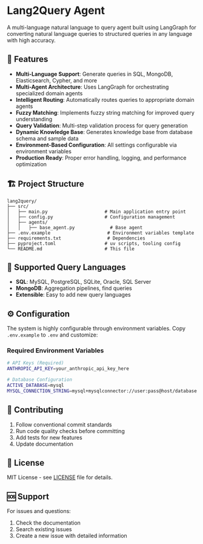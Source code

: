 # Lang2Query Agent

A multi-language natural language to query agent built using LangGraph for converting natural language queries to structured queries in any language with high accuracy.

## 🚀 Features

- **Multi-Language Support**: Generate queries in SQL, MongoDB, Elasticsearch, Cypher, and more
- **Multi-Agent Architecture**: Uses LangGraph for orchestrating specialized domain agents
- **Intelligent Routing**: Automatically routes queries to appropriate domain agents
- **Fuzzy Matching**: Implements fuzzy string matching for improved query understanding
- **Query Validation**: Multi-step validation process for query generation
- **Dynamic Knowledge Base**: Generates knowledge base from database schema and sample data
- **Environment-Based Configuration**: All settings configurable via environment variables
- **Production Ready**: Proper error handling, logging, and performance optimization

## 🏗️ Project Structure

```
lang2query/
├── src/
│   ├── main.py                     # Main application entry point
│   ├── config.py                   # Configuration management
│   ├── agents/
│   │   ├── base_agent.py             # Base agent
├── .env.example                     # Environment variables template
├── requirements.txt                 # Dependencies
├── pyproject.toml                  # uv scripts, tooling config
└── README.md                       # This file
```

## 🎯 Supported Query Languages

- **SQL**: MySQL, PostgreSQL, SQLite, Oracle, SQL Server
- **MongoDB**: Aggregation pipelines, find queries
- **Extensible**: Easy to add new query languages

## ⚙️ Configuration

The system is highly configurable through environment variables. Copy `.env.example` to `.env` and customize:

### **Required Environment Variables**

```bash
# API Keys (Required)
ANTHROPIC_API_KEY=your_anthropic_api_key_here

# Database Configuration
ACTIVE_DATABASE=mysql
MYSQL_CONNECTION_STRING=mysql+mysqlconnector://user:pass@host/database
```

## 📝 Contributing

1. Follow conventional commit standards
2. Run code quality checks before committing
3. Add tests for new features
4. Update documentation

## 📄 License

MIT License - see [LICENSE](LICENSE) file for details.

## 🆘 Support

For issues and questions:

1. Check the documentation
2. Search existing issues
3. Create a new issue with detailed information

